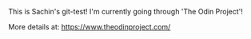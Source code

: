 This is Sachin's git-test! I'm currently going through 'The Odin Project'!

More details at: https://www.theodinproject.com/